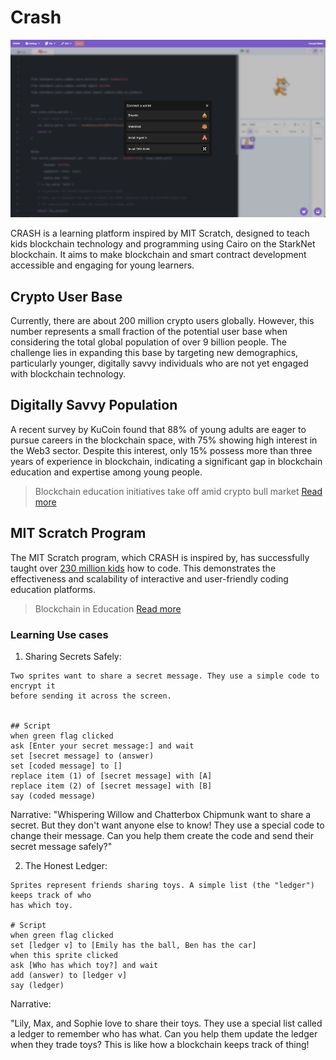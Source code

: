 # Crash

![alt text](image.png)

CRASH is a learning platform inspired by MIT Scratch, designed to teach kids blockchain technology and programming using Cairo on the StarkNet blockchain. It aims to make blockchain and smart contract development accessible and engaging for young learners.


## Crypto User Base

Currently, there are about 200 million crypto users globally. However, this number represents a small fraction of the potential user base when considering the total global population of over 9 billion people. The challenge lies in expanding this base by targeting new demographics, particularly younger, digitally savvy individuals who are not yet engaged with blockchain technology.

## Digitally Savvy Population
A recent survey by KuCoin found that 88% of young adults are eager to pursue careers in the blockchain space, with 75% showing high interest in the Web3 sector. Despite this interest, only 15% possess more than three years of experience in blockchain, indicating a significant gap in blockchain education and expertise among young people.

> Blockchain education initiatives take off amid crypto bull market
> [Read more](https://cointelegraph.com/news/blockchain-education-initiatives-crypto-bull-market)

## MIT Scratch Program
The MIT Scratch program, which CRASH is inspired by, has successfully taught over [230 million kids](https://scratch.mit.edu/annual-report) how to code. This demonstrates the effectiveness and scalability of interactive and user-friendly coding education platforms.

> Blockchain in Education
> [Read more](https://www.businessresearchinsights.com/market-reports/blockchain-in-education-market-102379)



### Learning Use cases

1. Sharing Secrets Safely:

```sratch
Two sprites want to share a secret message. They use a simple code to encrypt it
before sending it across the screen.


## Script
when green flag clicked
ask [Enter your secret message:] and wait
set [secret message] to (answer)
set [coded message] to []
replace item (1) of [secret message] with [A]
replace item (2) of [secret message] with [B]
say (coded message)

```

Narrative:
"Whispering Willow and Chatterbox Chipmunk want to share a secret. But they don't want
anyone else to know! They use a special code to change their message. Can you help them
create the code and send their secret message safely?"


2. The Honest Ledger:

```scratch
Sprites represent friends sharing toys. A simple list (the "ledger") keeps track of who
has which toy.

# Script
when green flag clicked
set [ledger v] to [Emily has the ball, Ben has the car]
when this sprite clicked
ask [Who has which toy?] and wait
add (answer) to [ledger v]
say (ledger)

```

Narrative:

"Lily, Max, and Sophie love to share their toys. They use a special list called a ledger to
remember who has what. Can you help them update the ledger when they trade toys? This is like how a blockchain keeps track of thing!


